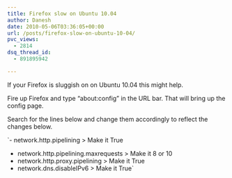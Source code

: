 ```yaml
---
title: Firefox slow on Ubuntu 10.04
author: Danesh
date: 2010-05-06T03:36:05+00:00
url: /posts/firefox-slow-on-ubuntu-10-04/
pvc_views:
  - 2814
dsq_thread_id:
  - 891895942

---
```

If your Firefox is sluggish on on Ubuntu 10.04 this might help.

Fire up Firefox and type &#8220;about:config&#8221; in the URL bar. That will bring up the config page.

Search for the lines below and change them accordingly to reflect the changes below.

`- network.http.pipelining > Make it True<br />
- network.http.pipelining.maxrequests > Make it 8 or 10<br />
- network.http.proxy.pipelining > Make it True<br />
- network.dns.disableIPv6 > Make it True`